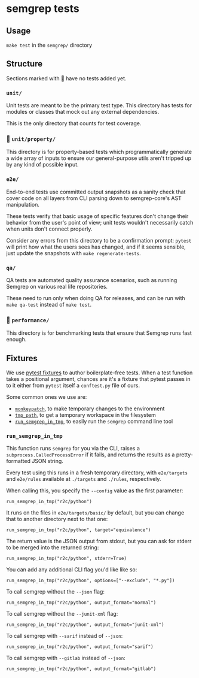 # semgrep tests

## Usage

`make test` in the `semgrep/` directory

## Structure

Sections marked with :construction: have no tests added yet.

### `unit/`

Unit tests are meant to be the primary test type.
This directory has tests for modules or classes
that mock out any external dependencies.

This is the only directory that counts for test coverage.

### :construction: `unit/property/`

This directory is for property-based tests
which programmatically generate a wide array of inputs to ensure
our general-purpose utils aren't tripped up by any kind of possible input.

### `e2e/`

End-to-end tests use committed output snapshots as a sanity check
that cover code on all layers from CLI parsing
down to semgrep-core's AST manipulation.

These tests verify that basic usage of specific features
don't change their behavior from the user's point of view;
unit tests wouldn't necessarily catch when units don't connect properly.

Consider any errors from this directory to be a confirmation prompt:
`pytest` will print how what the users sees has changed,
and if it seems sensible, just update the snapshots with `make regenerate-tests`.

### `qa/`

QA tests are automated quality assurance scenarios,
such as running Semgrep on various real life repositories.

These need to run only when doing QA for releases,
and can be run with `make qa-test` instead of `make test`.

### :construction: `performance/`

This directory is for benchmarking tests
that ensure that Semgrep runs fast enough.

## Fixtures

We use [pytest fixtures](https://docs.pytest.org/en/latest/fixture.html)
to author boilerplate-free tests.
When a test function takes a positional argument,
chances are it's a fixture that pytest passes in to it
either from `pytest` itself a `conftest.py` file of ours.

Some common ones we use are:

- [`monkeypatch`](https://docs.pytest.org/en/latest/monkeypatch.html),
  to make temporary changes to the environment
- [`tmp_path`](https://docs.pytest.org/en/latest/tmpdir.html),
  to get a temporary workspace in the filesystem
- [`run_semgrep_in_tmp`](#run_semgrep_in_tmp),
  to easily run the `semgrep` command line tool

### `run_semgrep_in_tmp`

This function runs `semgrep` for you via the CLI,
raises a `subprocess.CalledProcessError` if it fails,
and returns the results as a pretty-formatted JSON string.

Every test using this runs in a fresh temporary directory,
with `e2e/targets` and `e2e/rules` available at `./targets` and `./rules`, respectively.

When calling this, you specify the `--config` value as the first parameter:

```run_semgrep_in_tmp("r2c/python")```

It runs on the files in `e2e/targets/basic/` by default,
but you can change that to another directory next to that one:

```run_semgrep_in_tmp("r2c/python", target="equivalence")```

The return value is the JSON output from stdout,
but you can ask for stderr to be merged into the returned string:

```run_semgrep_in_tmp("r2c/python", stderr=True)```

You can add any additional CLI flag you'd like like so:

```run_semgrep_in_tmp("r2c/python", options=["--exclude", "*.py"])```

To call semgrep without the `--json` flag:

```run_semgrep_in_tmp("r2c/python", output_format="normal")```

To call semgrep without the `--junit-xml` flag:

```run_semgrep_in_tmp("r2c/python", output_format="junit-xml")```

To call semgrep with `--sarif` instead of `--json`:

```run_semgrep_in_tmp("r2c/python", output_format="sarif")```

To call semgrep with `--gitlab` instead of `--json`:

```run_semgrep_in_tmp("r2c/python", output_format="gitlab")```